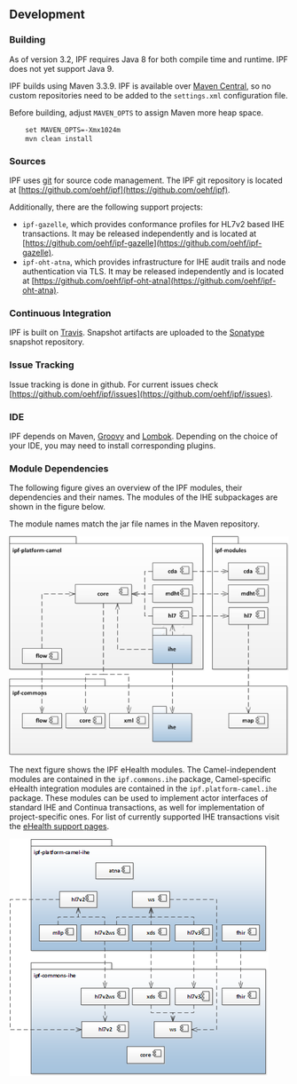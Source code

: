 ## Development

### Building

As of version 3.2, IPF requires Java 8 for both compile time and runtime.
IPF does not yet support Java 9.

IPF builds using Maven 3.3.9. IPF is available over [Maven Central], so no custom repositories need to
be added to the `settings.xml` configuration file.

Before building, adjust `MAVEN_OPTS` to assign Maven more heap space.

```
    set MAVEN_OPTS=-Xmx1024m
    mvn clean install
```

### Sources

IPF uses [git](https://git-scm.com/) for source code management. The IPF git repository is located at
[https://github.com/oehf/ipf](https://github.com/oehf/ipf).

Additionally, there are the following support projects:

* `ipf-gazelle`, which provides conformance profiles for HL7v2 based IHE transactions.
It may be released independently and is located at [https://github.com/oehf/ipf-gazelle](https://github.com/oehf/ipf-gazelle).
* `ipf-oht-atna`, which provides infrastructure for IHE audit trails and node authentication via TLS.
It may be released independently and is located at [https://github.com/oehf/ipf-oht-atna](https://github.com/oehf/ipf-oht-atna).

### Continuous Integration

IPF is built on [Travis](https://travis-ci.org/oehf). Snapshot artifacts are uploaded to the 
[Sonatype](https://oss.sonatype.org/content/repositories/snapshots/org/openehealth/ipf/) snapshot repository.

### Issue Tracking

Issue tracking is done in github. For current issues check [https://github.com/oehf/ipf/issues](https://github.com/oehf/ipf/issues).

### IDE

IPF depends on Maven, [Groovy](https://www.groovy-lang.org/) and [Lombok](https://projectlombok.org/).
Depending on the choice of your IDE, you may need to install corresponding plugins.

### Module Dependencies

The following figure gives an overview of the IPF modules, their dependencies and their names.
The modules of the IHE subpackages are shown in the figure below.

The module names match the jar file names in the Maven repository.

![Dependencies](images/dependencies.png)

The next figure shows the IPF eHealth modules. The Camel-independent modules are contained in the `ipf.commons.ihe` package,
Camel-specific eHealth integration modules are contained in the `ipf.platform-camel.ihe` package.
These modules can be used to implement actor interfaces of standard IHE and Continua transactions, as well for implementation
of project-specific ones. For list of currently supported IHE transactions visit the [eHealth support pages].

![IHE Dependencies](images/dependencies-ihe.png)

[Maven Central]: https://search.maven.org
[eHealth support pages]: ../ipf-platform-camel-ihe/index.html
